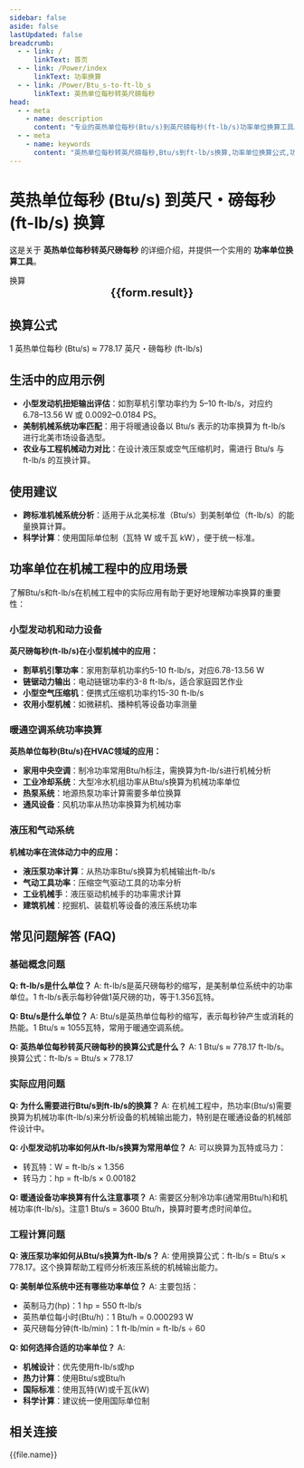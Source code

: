 ```yaml
---
sidebar: false
aside: false
lastUpdated: false
breadcrumb:
  - - link: /
      linkText: 首页
  - - link: /Power/index
      linkText: 功率换算
  - - link: /Power/Btu_s-to-ft-lb_s
      linkText: 英热单位每秒转英尺磅每秒
head:
  - - meta
    - name: description
      content: "专业的英热单位每秒(Btu/s)到英尺磅每秒(ft-lb/s)功率单位换算工具。提供精确的换算公式、实际应用场景和详细计算方法。适用于暖通空调、机械工程、小型发动机功率计算等领域，支持美制单位系统的功率换算需求。"
  - - meta
    - name: keywords
      content: "英热单位每秒转英尺磅每秒,Btu/s到ft-lb/s换算,功率单位换算公式,功率单位换算工具,暖通与机械工程功率单位,英热单位换算,ft-lb/s是什么单位,英尺磅每秒,美制功率单位,机械功率换算,小型发动机功率,扭矩功率换算,暖通空调功率,工程机械功率,液压泵功率,空气压缩机功率,割草机引擎功率,农业机械功率,功率计算公式,机械系统功率分析,美制单位换算,工程功率计算,机械工程单位,功率测量单位,扭矩输出功率,机械设备功率匹配,工业机械功率,功率单位对照表,机械功率公式"
---
```

# 英热单位每秒 (Btu/s) 到英尺・磅每秒 (ft-lb/s) 换算

这是关于 **英热单位每秒转英尺磅每秒** 的详细介绍，并提供一个实用的 **功率单位换算工具**。

<script setup>
import { onMounted,reactive,inject ,ref  } from 'vue'
import { NButton,NForm ,NFormItem,NInput,NInputNumber,NSelect,NCard,useMessage ,NGrid ,NGi } from 'naive-ui'
import { defineClientComponent } from 'vitepress'
import { Power } from '../files';
const seoKey = [
  '英热单位每秒转英尺磅每秒',
  'Btu/s到ft-lb/s换算',
  '功率单位换算公式',
  '功率单位换算工具',
  '暖通与机械工程功率单位',
  '英热单位换算',
  'ft-lb/s是什么单位',
  '英尺磅每秒',
  '美制功率单位',
  '机械功率换算',
  '小型发动机功率',
  '扭矩功率换算',
  '暖通空调功率',
  '工程机械功率',
  '液压泵功率',
  '空气压缩机功率',
  '割草机引擎功率',
  '农业机械功率',
  '功率计算公式',
  '机械系统功率分析',
  '美制单位换算',
  '工程功率计算',
  '机械工程单位',
  '功率测量单位',
  '扭矩输出功率',
  '机械设备功率匹配',
  '工业机械功率',
  '功率单位对照表',
  '机械功率公式'
]
const convert = inject('convert')
const options =  [
  { "label": "英热单位每秒 (Btu/s)","value": "Btu/s" },
  { "label": "英尺・磅每秒 (ft-lb/s)","value": "ft-lb/s" }
];
const formRef = ref(null);
const rules = {
  number:{
    required: true,
    type: 'number',
    trigger: "blur",
    message: '请输入数字'
  },
  to:{
    required: true,
    trigger: "select",
    message: '请选择转换单位'
  },
  from:{
    required: true,
    trigger: "select",
    message: '请选择原始单位'
  }
}
const form = reactive({
  number:null,
  to:'',
  from:'',
  result:'',
  title:'英热单位每秒转英尺磅每秒',
})
const convertHandler = (e) => {
   e.preventDefault();
  formRef.value?.validate((errors)=>{
    if (!errors) {
      form.result = `${form.number}${form.from} = ${convert(form.number).from(form.from).to(form.to)}${form.to}`
    }
  })
}
</script>

<n-form size="large" :model="form" ref='formRef' :rules="rules">
  <n-form-item label="数值"  path="number">
    <n-input-number size="large" style="width:100%" :min="0" v-model:value="form.number"   placeholder="请输入要换算的数值" />
  </n-form-item>
  <n-form-item label="从" path="from">
    <n-select  size="large" :options="options" v-model:value="form.from" placeholder="请选择原始单位" />
  </n-form-item>
  <n-form-item label="到" path="to">
    <n-select  size="large" :options="options" v-model:value="form.to" placeholder="请选择换算单位" />
  </n-form-item>
  <n-form-item>
    <n-button type="info" style="width:100%" @click="convertHandler">换算</n-button>
  </n-form-item>
</n-form>
<n-card  
  title="功率单位换算"
  :segmented="{
    content: true,
    footer: 'soft',
  }"
>
  <div  style="text-align:center;font-size:20px;">
    <strong>{{form.result}}</strong>
  </div>
    <template #footer>
    <div>
      <span v-for="item of seoKey">{{item}}，</span>
    </div>
  </template>
</n-card>

## 换算公式

1 英热单位每秒 (Btu/s) ≈ 778.17 英尺・磅每秒 (ft-lb/s)

## 生活中的应用示例

- **小型发动机扭矩输出评估**：如割草机引擎功率约为 5–10 ft-lb/s，对应约 6.78–13.56 W 或 0.0092–0.0184 PS。
- **美制机械系统功率匹配**：用于将暖通设备以 Btu/s 表示的功率换算为 ft-lb/s 进行北美市场设备选型。
- **农业与工程机械动力对比**：在设计液压泵或空气压缩机时，需进行 Btu/s 与 ft-lb/s 的互换计算。

## 使用建议

- **跨标准机械系统分析**：适用于从北美标准（Btu/s）到美制单位（ft-lb/s）的能量换算计算。
- **科学计算**：使用国际单位制（瓦特 W 或千瓦 kW），便于统一标准。

## 功率单位在机械工程中的应用场景

了解Btu/s和ft-lb/s在机械工程中的实际应用有助于更好地理解功率换算的重要性：

### 小型发动机和动力设备

**英尺磅每秒(ft-lb/s)在小型机械中的应用：**
  * **割草机引擎功率**：家用割草机功率约5-10 ft-lb/s，对应6.78-13.56 W
  * **链锯动力输出**：电动链锯功率约3-8 ft-lb/s，适合家庭园艺作业
  * **小型空气压缩机**：便携式压缩机功率约15-30 ft-lb/s
  * **农用小型机械**：如微耕机、播种机等设备功率测量

### 暖通空调系统功率换算

**英热单位每秒(Btu/s)在HVAC领域的应用：**
  * **家用中央空调**：制冷功率常用Btu/h标注，需换算为ft-lb/s进行机械分析
  * **工业冷却系统**：大型冷水机组功率从Btu/s换算为机械功率单位
  * **热泵系统**：地源热泵功率计算需要多单位换算
  * **通风设备**：风机功率从热功率换算为机械功率

### 液压和气动系统

**机械功率在流体动力中的应用：**
  * **液压泵功率计算**：从热功率Btu/s换算为机械输出ft-lb/s
  * **气动工具功率**：压缩空气驱动工具的功率分析
  * **工业机械手**：液压驱动机械手的功率需求计算
  * **建筑机械**：挖掘机、装载机等设备的液压系统功率

## 常见问题解答 (FAQ)

### 基础概念问题

**Q: ft-lb/s是什么单位？**
A: ft-lb/s是英尺磅每秒的缩写，是美制单位系统中的功率单位。1 ft-lb/s表示每秒钟做1英尺磅的功，等于1.356瓦特。

**Q: Btu/s是什么单位？**
A: Btu/s是英热单位每秒的缩写，表示每秒钟产生或消耗的热能。1 Btu/s ≈ 1055瓦特，常用于暖通空调系统。

**Q: 英热单位每秒转英尺磅每秒的换算公式是什么？**
A: 1 Btu/s ≈ 778.17 ft-lb/s。换算公式：ft-lb/s = Btu/s × 778.17

### 实际应用问题

**Q: 为什么需要进行Btu/s到ft-lb/s的换算？**
A: 在机械工程中，热功率(Btu/s)需要换算为机械功率(ft-lb/s)来分析设备的机械输出能力，特别是在暖通设备的机械部件设计中。

**Q: 小型发动机功率如何从ft-lb/s换算为常用单位？**
A: 可以换算为瓦特或马力：
- 转瓦特：W = ft-lb/s × 1.356
- 转马力：hp = ft-lb/s × 0.00182

**Q: 暖通设备功率换算有什么注意事项？**
A: 需要区分制冷功率(通常用Btu/h)和机械功率(ft-lb/s)。注意1 Btu/s = 3600 Btu/h，换算时要考虑时间单位。

### 工程计算问题

**Q: 液压泵功率如何从Btu/s换算为ft-lb/s？**
A: 使用换算公式：ft-lb/s = Btu/s × 778.17。这个换算帮助工程师分析液压系统的机械输出能力。

**Q: 美制单位系统中还有哪些功率单位？**
A: 主要包括：
- 英制马力(hp)：1 hp = 550 ft-lb/s
- 英热单位每小时(Btu/h)：1 Btu/h = 0.000293 W
- 英尺磅每分钟(ft-lb/min)：1 ft-lb/min = ft-lb/s ÷ 60

**Q: 如何选择合适的功率单位？**
A: 
- **机械设计**：优先使用ft-lb/s或hp
- **热力计算**：使用Btu/s或Btu/h
- **国际标准**：使用瓦特(W)或千瓦(kW)
- **科学计算**：建议统一使用国际单位制

## 相关连接
<n-grid x-gap="12" :cols="2">
  <n-gi v-for="(file,index) in Power" :key="index">
    <n-button
      text
      tag="a"
      :href="file.path"
      type="info"
    >
      {{file.name}}
    </n-button>
  </n-gi>
</n-grid>
